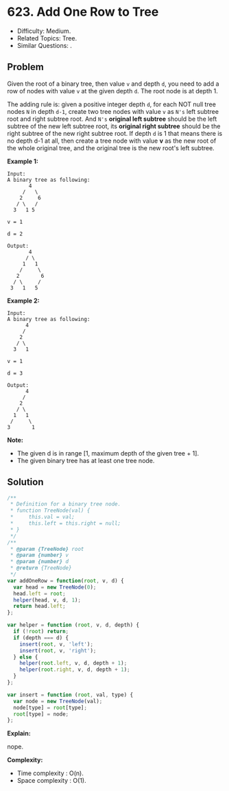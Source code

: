 # 623. Add One Row to Tree

- Difficulty: Medium.
- Related Topics: Tree.
- Similar Questions: .

## Problem

Given the root of a binary tree, then value ```v``` and depth ```d```, you need to add a row of nodes with value ```v``` at the given depth ```d```. The root node is at depth 1. 

The adding rule is: given a positive integer depth ```d```, for each NOT null tree nodes ```N``` in depth ```d-1```, create two tree nodes with value ```v``` as ```N's``` left subtree root and right subtree root. And ```N's``` **original left subtree** should be the left subtree of the new left subtree root, its **original right subtree** should be the right subtree of the new right subtree root. If depth ```d``` is 1 that means there is no depth d-1 at all, then create a tree node with value **v** as the new root of the whole original tree, and the original tree is the new root's left subtree.

**Example 1:**
```
Input: 
A binary tree as following:
       4
     /   \
    2     6
   / \   / 
  3   1 5   

v = 1

d = 2

Output: 
       4
      / \
     1   1
    /     \
   2       6
  / \     / 
 3   1   5   

```

**Example 2:**
```
Input: 
A binary tree as following:
      4
     /   
    2    
   / \   
  3   1    

v = 1

d = 3

Output: 
      4
     /   
    2
   / \    
  1   1
 /     \  
3       1
```

**Note:**

- The given d is in range [1, maximum depth of the given tree + 1].
- The given binary tree has at least one tree node.

## Solution

```javascript
/**
 * Definition for a binary tree node.
 * function TreeNode(val) {
 *     this.val = val;
 *     this.left = this.right = null;
 * }
 */
/**
 * @param {TreeNode} root
 * @param {number} v
 * @param {number} d
 * @return {TreeNode}
 */
var addOneRow = function(root, v, d) {
  var head = new TreeNode(0);
  head.left = root;
  helper(head, v, d, 1);
  return head.left;
};

var helper = function (root, v, d, depth) {
  if (!root) return;
  if (depth === d) {
    insert(root, v, 'left');
    insert(root, v, 'right');
  } else {
    helper(root.left, v, d, depth + 1);
    helper(root.right, v, d, depth + 1);
  }
};

var insert = function (root, val, type) {
  var node = new TreeNode(val);
  node[type] = root[type];
  root[type] = node;
};
```

**Explain:**

nope.

**Complexity:**

* Time complexity : O(n).
* Space complexity : O(1).

